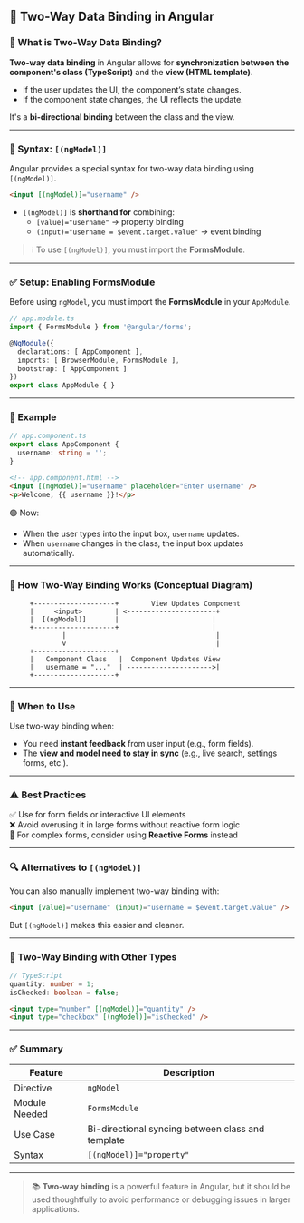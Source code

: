 ## 🔄 Two-Way Data Binding in Angular

### 🧠 What is Two-Way Data Binding?

**Two-way data binding** in Angular allows for **synchronization between the component's class (TypeScript)** and the **view (HTML template)**.

- If the user updates the UI, the component’s state changes.
- If the component state changes, the UI reflects the update.

It's a **bi-directional binding** between the class and the view.

---

### 🔧 Syntax: `[(ngModel)]`

Angular provides a special syntax for two-way data binding using `[(ngModel)]`.

```html
<input [(ngModel)]="username" />
```

- `[(ngModel)]` is **shorthand for** combining:
  - `[value]="username"` → property binding
  - `(input)="username = $event.target.value"` → event binding

> ℹ️ To use `[(ngModel)]`, you must import the **FormsModule**.

---

### ✅ Setup: Enabling FormsModule

Before using `ngModel`, you must import the **FormsModule** in your `AppModule`.

```ts
// app.module.ts
import { FormsModule } from '@angular/forms';

@NgModule({
  declarations: [ AppComponent ],
  imports: [ BrowserModule, FormsModule ],
  bootstrap: [ AppComponent ]
})
export class AppModule { }
```

---

### 📘 Example

```ts
// app.component.ts
export class AppComponent {
  username: string = '';
}
```

```html
<!-- app.component.html -->
<input [(ngModel)]="username" placeholder="Enter username" />
<p>Welcome, {{ username }}!</p>
```

🟢 Now:
- When the user types into the input box, `username` updates.
- When `username` changes in the class, the input box updates automatically.

---

### 🔁 How Two-Way Binding Works (Conceptual Diagram)

```
     +--------------------+        View Updates Component
     |     <input>        | <----------------------+
     |  [(ngModel)]       |                       |
     +--------------------+                       |
             |                                     |
             v                                     |
     +--------------------+                       |
     |   Component Class   |  Component Updates View
     |   username = "..."  | --------------------->|
     +--------------------+
```

---

### 🎯 When to Use

Use two-way binding when:
- You need **instant feedback** from user input (e.g., form fields).
- The **view and model need to stay in sync** (e.g., live search, settings forms, etc.).

---

### ⚠️ Best Practices

✅ Use for form fields or interactive UI elements  
❌ Avoid overusing it in large forms without reactive form logic  
🔁 For complex forms, consider using **Reactive Forms** instead  

---

### 🔍 Alternatives to `[(ngModel)]`

You can also manually implement two-way binding with:

```html
<input [value]="username" (input)="username = $event.target.value" />
```

But `[(ngModel)]` makes this easier and cleaner.

---

### 🧪 Two-Way Binding with Other Types

```ts
// TypeScript
quantity: number = 1;
isChecked: boolean = false;
```

```html
<input type="number" [(ngModel)]="quantity" />
<input type="checkbox" [(ngModel)]="isChecked" />
```

---

### ✅ Summary

| Feature       | Description                                       |
|---------------|---------------------------------------------------|
| Directive     | `ngModel`                                         |
| Module Needed | `FormsModule`                                     |
| Use Case      | Bi-directional syncing between class and template |
| Syntax        | `[(ngModel)]="property"`                          |

---

> 📚 **Two-way binding** is a powerful feature in Angular, but it should be used thoughtfully to avoid performance or debugging issues in larger applications.
